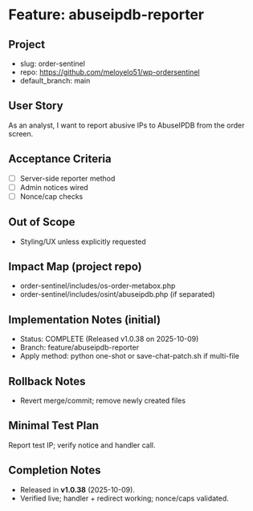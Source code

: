 # Feature: abuseipdb-reporter

## Project
- slug: order-sentinel
- repo: https://github.com/meloyelo51/wp-ordersentinel
- default_branch: main

## User Story
As an analyst, I want to report abusive IPs to AbuseIPDB from the order screen.

## Acceptance Criteria
- [ ] Server-side reporter method
- [ ] Admin notices wired
- [ ] Nonce/cap checks

## Out of Scope
- Styling/UX unless explicitly requested

## Impact Map (project repo)
- order-sentinel/includes/os-order-metabox.php
- order-sentinel/includes/osint/abuseipdb.php (if separated)

## Implementation Notes (initial)
- Status: COMPLETE (Released v1.0.38 on 2025-10-09)
- Branch: feature/abuseipdb-reporter
- Apply method: python one-shot or save-chat-patch.sh if multi-file

## Rollback Notes
- Revert merge/commit; remove newly created files

## Minimal Test Plan
Report test IP; verify notice and handler call.


## Completion Notes
- Released in **v1.0.38** (2025-10-09).
- Verified live; handler + redirect working; nonce/caps validated.
